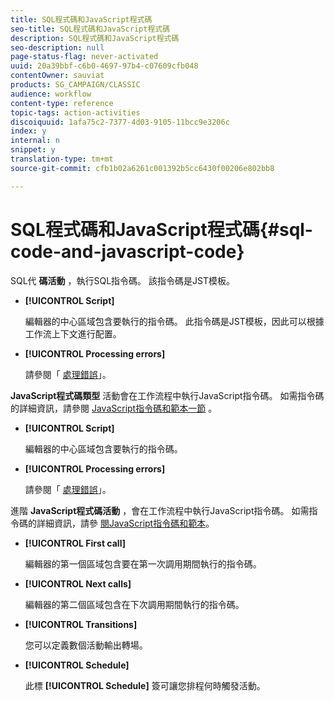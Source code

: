 ```yaml
---
title: SQL程式碼和JavaScript程式碼
seo-title: SQL程式碼和JavaScript程式碼
description: SQL程式碼和JavaScript程式碼
seo-description: null
page-status-flag: never-activated
uuid: 20a39bbf-c6b0-4697-97b4-c07609cfb048
contentOwner: sauviat
products: SG_CAMPAIGN/CLASSIC
audience: workflow
content-type: reference
topic-tags: action-activities
discoiquuid: 1afa75c2-7377-4d03-9105-11bcc9e3206c
index: y
internal: n
snippet: y
translation-type: tm+mt
source-git-commit: cfb1b02a6261c001392b5cc6430f00206e802bb8

---
```



# SQL程式碼和JavaScript程式碼{#sql-code-and-javascript-code}

SQL代 **碼活動** ，執行SQL指令碼。 該指令碼是JST模板。

* **[!UICONTROL Script]**

   編輯器的中心區域包含要執行的指令碼。 此指令碼是JST模板，因此可以根據工作流上下文進行配置。

* **[!UICONTROL Processing errors]**

   請參閱「 [處理錯誤](../../workflow/using/monitoring-workflow-execution.md#processing-errors)」。

**JavaScript程式碼類型** 活動會在工作流程中執行JavaScript指令碼。 如需指令碼的詳細資訊，請參閱 [JavaScript指令碼和範本一節](../../workflow/using/javascript-scripts-and-templates.md) 。

* **[!UICONTROL Script]**

   編輯器的中心區域包含要執行的指令碼。

* **[!UICONTROL Processing errors]**

   請參閱「 [處理錯誤](../../workflow/using/monitoring-workflow-execution.md#processing-errors)」。

進階 **JavaScript程式碼活動** ，會在工作流程中執行JavaScript指令碼。 如需指令碼的詳細資訊，請參 [閱JavaScript指令碼和範本](../../workflow/using/javascript-scripts-and-templates.md)。

* **[!UICONTROL First call]**

   編輯器的第一個區域包含要在第一次調用期間執行的指令碼。

* **[!UICONTROL Next calls]**

   編輯器的第二個區域包含在下次調用期間執行的指令碼。

* **[!UICONTROL Transitions]**

   您可以定義數個活動輸出轉場。

* **[!UICONTROL Schedule]**

   此標 **[!UICONTROL Schedule]** 簽可讓您排程何時觸發活動。

